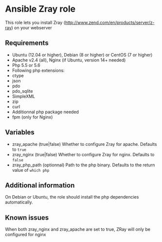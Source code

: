 # Ansible Zray role
This role lets you install Zray (http://www.zend.com/en/products/server/z-ray) on your webserver

## Requirements
- Ubuntu (12.04 or higher), Debian (8 or higher) or CentOS (7 or higher)
- Apache v2.4 (all), Nginx (if Ubuntu, version 14+ needed)
- Php 5.5 or 5.6
- Following php extensions:
 - ctype
 - json
 - pdo
 - pdo_sqlite
 - SimpleXML
 - zip
 - curl
- Additionnal php package needed
 - fpm (only for Nginx)

## Variables
- zray_apache (true|false) Whether to configure Zray for apache. Defaults to `true`
- zray_nginx (true|false) Whether to configure Zray for nginx. Defaults to `false`
- zray_php_path (optionnal) Path to the php binary. Defaults to the return value of `which php`

## Additional information
On Debian or Ubuntu, the role should install the php dependencies automatically.

## Known issues
When both zray_nginx and zray_apache are set to true, ZRay will only be configured for nginx
